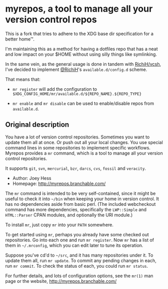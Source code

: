 # myrepos, a tool to manage all your version control repos

This is a fork that tries to adhere to the XDG base dir specification for a
better home™.

I'm maintaining this as a method for having a dotfiles repo that has a neat and
low impact on your $HOME without using silly things like symlinking.

In the same vein, as the general usage is done in tandem with
[RichiH/vcsh](https://github.com/RichiH/vcsh), I've decided to implement
[@RichiH](https://github.com/RichiH)'s `available.d/config.d` scheme.

That means that:

* `mr register` will add the configuration to
  `$XDG_CONFIG_HOME/mr/available.d/${REPO_NAME}.${REPO_TYPE}`

* `mr enable` and `mr disable` can be used to enable/disable repos from
  `available.d`.

## Original description

You have a lot of version control repositories. Sometimes you want to update
them all at once. Or push out all your local changes. You use special command
lines in some repositories to implement specific workflows.  Myrepos provides a
`mr` command, which is a tool to manage all your version control repositories.

It supports `git`, `svn`, `mercurial`, `bzr`, `darcs`, `cvs`, `fossil` and
`veracity`.

* Author: Joey Hess
* Homepage: http://myrepos.branchable.com/

The `mr` command is intended to be very self-contained, since it might be
useful to check it into `~/bin` when keeping your home in version control. It
has no dependencies aside from basic perl. (The included webcheckout command
has more dependencies, specifically the `LWP::Simple` and `HTML::Parser` CPAN
modules, and optionally the URI module.)

To install `mr`, just copy `mr` into your `PATH` somewhere.

To get started using `mr`, perhaps you already have some checked out
repositories. Go into each one and run `mr register`. Now `mr` has a list of
them in `~/.mrconfig`, which you can edit later to tune its operation.

Suppose you've cd'd to `~/src`, and it has many repositories under it.  To
update them all, run `mr update`. To commit any pending changes in each, run
`mr commit`. To check the status of each, you could run `mr status`.

For further details, and lots of configuration options, see the `mr(1)` man
page or the website, http://myrepos.branchable.com/
